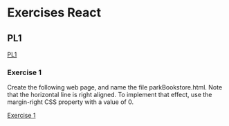# Exercises React

## PL1
[PL1](ReactExercises/PL1)

### Exercise 1
Create the following web page, and name the file parkBookstore.html. 
Note that the horizontal line is right aligned. To implement that effect, use the margin-right CSS property with a value of 0.

[Exercise 1](ReactExercises/PL1/ex1)
